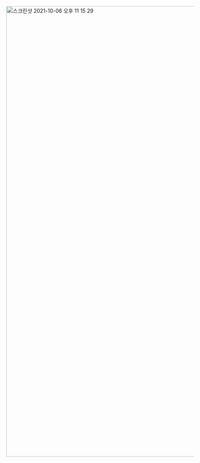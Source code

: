 <img width="1213" alt="스크린샷 2021-10-06 오후 11 15 29" src="https://user-images.githubusercontent.com/88612764/136221257-0824fb12-99f3-4797-a6ef-ac20bb848a50.png">
